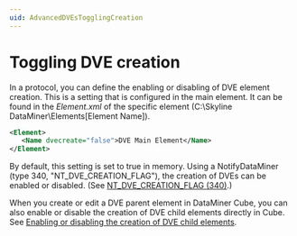 ```yaml
---
uid: AdvancedDVEsTogglingCreation
---
```


# Toggling DVE creation

In a protocol, you can define the enabling or disabling of DVE element creation. This is a setting that is configured in the main element. It can be found in the *Element.xml* of the specific element (C:\Skyline DataMiner\Elements\[Element Name]\).

```xml
<Element>
   <Name dvecreate="false">DVE Main Element</Name>
</Element>
```

By default, this setting is set to true in memory. Using a NotifyDataMiner (type 340, "NT_DVE_CREATION_FLAG"), the creation of DVEs can be enabled or disabled. (See [NT_DVE_CREATION_FLAG (340)](xref:NT_DVE_CREATION_FLAG).)

When you create or edit a DVE parent element in DataMiner Cube, you can also enable or disable the creation of DVE child elements directly in Cube. See [Enabling or disabling the creation of DVE child elements](xref:Dynamic_virtual_elements#enabling-or-disabling-the-creation-of-dve-child-elements).
